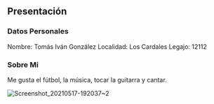 ## Presentación
### Datos Personales
Nombre: Tomás Iván González
Localidad: Los Cardales
Legajo: 12112
### Sobre Mi
Me gusta el fútbol, la música, tocar la guitarra y cantar.

![Screenshot_20210517-192037~2](https://user-images.githubusercontent.com/128666032/227100418-32dd8c0a-f5a5-4cb5-8a74-56bb0f28d0fa.png)
